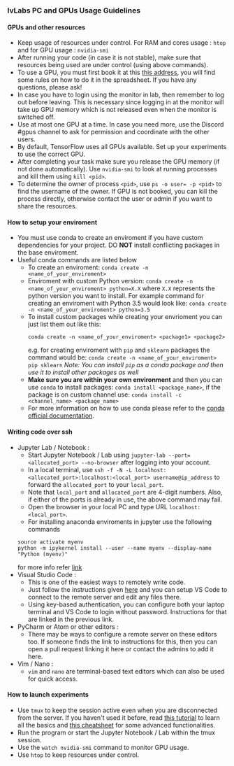 ### IvLabs PC and GPUs Usage Guidelines 

#### GPUs and other resources
- Keep usage of resources under control. For RAM and cores usage : `htop` and for GPU usage : `nvidia-smi`
- After running your code (in case it is not stable), make sure that resources being used are under control (using above commands).
- To use a GPU, you must first book it at this [this address](http://tiny.cc/IvLabsGPUs), you will find some rules on how to do it in the spreadsheet. If you have any questions, please ask!
- In case you have to login using the monitor in lab, then remember to log out before leaving. This is necessary since logging in at the monitor will take up GPU memory which is not released even when the monitor is switched off.
- Use at most one GPU at a time. In case you need more, use the Discord #gpus channel to ask for permission and coordinate with the other users.
- By default, TensorFlow uses all GPUs available. Set up your experiments to use the correct GPU.
- After completing your task make sure you release the GPU memory (if not done automatically). Use `nvidia-smi` to look at running processes and kill them using `kill <pid>`.
- To determine the owner of process `<pid>`, use `ps -o user= -p <pid>` to find the username of the owner. If GPU is not booked, you can kill the process directly, otherwise contact the user or admin if you want to share the resources.

#### How to setup your enviroment
- You must use conda to create an enviroment if you have custom dependencies for your project. DO **NOT** install conflicting packages in the base enviroment.
- Useful conda commands are listed below 
     - To create an enviroment: `conda create -n <name_of_your_enviroment>` 
     - Enviroment with custom Python version: `conda create -n <name_of_your_enviroment> python=X.X` where `X.X` represents the python version you want to install. For example command for creating an enviroment with Python 3.5 would look like: `conda create -n <name_of_your_enviroment> python=3.5`
     - To install custom packages while creating your envrioment you can just list them out like this: 
          ```
          conda create -n <name_of_your_enviroment> <package1> <package2>
          ``` 
          e.g. for creating enviroment with `pip` and `sklearn` packages the command would be: `conda create -n <name_of_your_enviroment> pip sklearn` *Note: You can install `pip` as a conda package and then use it to install other packages as well*
     - **Make sure you are within your own environment** and then you can use `conda` to install packages: `conda install <package_name>`, if the package is on custom channel use: `conda install -c <channel_name> <package_name>`
     - For more information on how to use conda please refer to the [conda official documentation](https://docs.conda.io/en/latest/).

#### Writing code over ssh
- Jupyter Lab / Notebook :
     - Start Jupyter Notebook / Lab using `jupyter-lab --port=<allocated_port> --no-browser` after logging into your account.
     - In a local terminal, use `ssh -f -N -L localhost:<allocated_port>:localhost:<local_port> username@ip_address` to forward the `allocated_port` to your `local_port`.
     - Note that `local_port` and `allocated_port` are 4-digit numbers. Also, if either of the ports is already in use, the above command may fail.
     - Open the browser in your local PC and type URL `localhost:<local_port>`.
     - For installing anaconda enviroments in jupyter use the following commands
     ```
     source activate myenv
     python -m ipykernel install --user --name myenv --display-name "Python (myenv)"
     ``` 
     for more info refer [link](https://stackoverflow.com/questions/39604271/conda-environments-not-showing-up-in-jupyter-notebook)
- Visual Studio Code : 
     - This is one of the easiest ways to remotely write code.
     - Just follow the instructions given [here](https://code.visualstudio.com/docs/remote/ssh) and you can setup VS Code to connect to the remote server and edit any files there. 
     - Using key-based authentication, you can configure both your laptop terminal and VS Code to login without password. Instructions for that are linked in the previous link.
- PyCharm or Atom or other editors :
     - There may be ways to configure a remote server on these editors too. If someone finds the link to instructions for this, then you can open a pull request linking it here or contact the admins to add it here.
- Vim / Nano :
     - `vim` and `nano` are terminal-based text editors which can also be used for quick access.
     
#### How to launch experiments
- Use `tmux` to keep the session active even when you are disconnected from the server.
If you haven't used it before, read [this tutorial](https://linuxize.com/post/getting-started-with-tmux/) to learn all the basics and [this cheatsheet](https://gist.github.com/MohamedAlaa/2961058) for some advanced functionalities.
- Run the program or start the Jupyter Notebook / Lab within the tmux session.
- Use the `watch nvidia-smi` command to monitor GPU usage.
- Use `htop` to keep resources under control.
